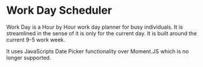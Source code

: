 # Work Day Scheduler 

Work Day is a Hour by Hour work day planner for busy individuals.
It is streamlined in the sense of it is only for the current day.
It is built around the current 9-5 work week.

It uses JavaScripts Date Picker functionality over Moment.JS which is no longer supported.
 